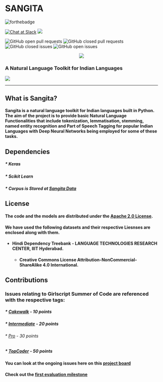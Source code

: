 # SANGITA
![forthebadge](https://forthebadge.com/images/badges/made-with-python.svg)

[![Chat at Slack](https://img.shields.io/badge/chat-on%20slack-black.svg?style=for-the-badge)](https://join.slack.com/t/sangitanlp/shared_invite/enQtMzc2NzMzODQ2ODU1LTRkOTUwODViMDBlNjIzZGNhZWIzNzc5MjM0Y2Y3YjYzMWY1NThjYmVkY2Y4M2RhODU5NzQ0MzZmODE4NmQ4ZmU)
![](https://img.shields.io/github/repo-size/SangitaNLP/sangita.svg?style=for-the-badge)


![GitHub open pull requests](https://img.shields.io/github/issues-pr/SangitaNLP/sangita.svg) 
![GitHub closed pull requests](https://img.shields.io/github/issues-pr-closed/SangitaNLP/sangita.svg)
![GitHub closed issues](https://img.shields.io/github/issues-closed/SangitaNLP/sangita.svg)
![GitHub open issues](https://img.shields.io/github/issues/SangitaNLP/sangita.svg)

<div align = "center"><img src = "https://raw.githubusercontent.com/SangitaNLP/sangita/master/sangita/static/sangita.png" /></div>

### A Natural Language Toolkit for Indian Languages
![](https://img.shields.io/badge/language-Hindi-red.svg?style=for-the-badge)

----------------

## What is Sangita?
#### Sangita is a natural language toolkit for Indian languages built in Python. The aim of the project is to provide basic Natural Language Functionalities that include tokenization, lemmatisation, stemming, named entity recognition and Part of Speech Tagging for popular Indian Languages with Deep Neural Networks being employed for some of these tasks.

## Dependencies 
##### * Keras
##### * Scikit Learn
##### * Corpus is Stored at [Sangita Data](https://github.com/SangitaNLP/sangita_data)

## License 
#### The code and the models are distributed under the [Apache 2.0 License](https://github.com/NJACKWinterOfCode/sangita/blob/master/LICENSE). 
#### We have used the following datasets and their respective Liesnses are enclosed along with them. 
* #### Hindi Dependency Treebank - LANGUAGE TECHNOLOGIES RESEARCH CENTER, IIIT Hyderabad.
   * #### Creative Commons License Attribution-NonCommercial-ShareAlike 4.0 International.

## Contributions
### Issues relating to Girlscript Summer of Code are referenced with the respective tags: 
##### * [Cakewalk](https://github.com/SangitaNLP/sangita/labels/Cakewalk) - 10 points
##### * [Intermediate](https://github.com/SangitaNLP/sangita/labels/Intermediate) - 20 points
###### * [Pro](https://github.com/SangitaNLP/sangita/labels/Pro) - 30 points
##### * [TopCoder](https://github.com/SangitaNLP/sangita/labels/TopCoder) - 50 points

#### You can look at the ongoing issues here on this [project board](https://github.com/SangitaNLP/sangita/projects/1)
#### Check out the [first evaluation milestone](https://github.com/SangitaNLP/sangita/milestone/1)


